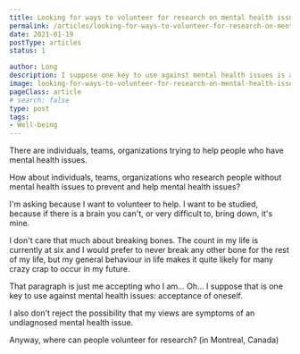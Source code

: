 ```yaml
---
title: Looking for ways to volunteer for research on mental health issues
permalink: /articles/looking-for-ways-to-volunteer-for-research-on-mental-health-issues/
date: 2021-01-19
postType: articles
status: 1

author: Long
description: I suppose one key to use against mental health issues is acceptance of oneself.
image: looking-for-ways-to-volunteer-for-research-on-mental-health-issues.jpg
pageClass: article
# search: false
type: post
tags:
- Well-being
---
```


There are individuals, teams, organizations trying to help people who have mental health issues.

How about individuals, teams, organizations who research people without mental health issues to prevent and help mental health issues?

I'm asking because I want to volunteer to help. I want to be studied, because if there is a brain you can't, or very difficult to, bring down, it's mine.

I don't care that much about breaking bones. The count in my life is currently at six and I would prefer to never break any other bone for the rest of my life, but my general behaviour in life makes it quite likely for many crazy crap to occur in my future.

That paragraph is just me accepting who I am... Oh... I suppose that is one key to use against mental health issues: acceptance of oneself.

I also don't reject the possibility that my views are symptoms of an undiagnosed mental health issue.

Anyway, where can people volunteer for research? (in Montreal, Canada)
